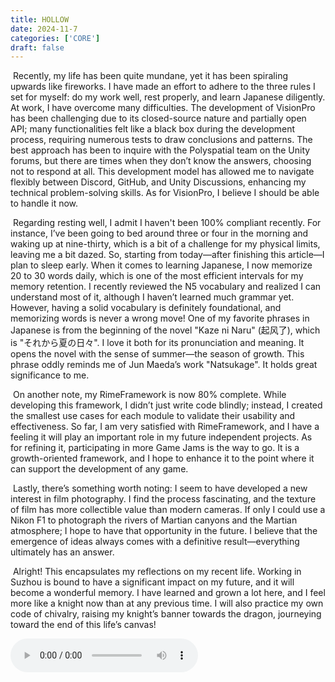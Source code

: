 ```yaml
---
title: HOLLOW
date: 2024-11-7
categories: ['CORE']
draft: false
---
```


​	Recently, my life has been quite mundane, yet it has been spiraling upwards like fireworks. I have made an effort to adhere to the three rules I set for myself: do my work well, rest properly, and learn Japanese diligently. At work, I have overcome many difficulties. The development of VisionPro has been challenging due to its closed-source nature and partially open API; many functionalities felt like a black box during the development process, requiring numerous tests to draw conclusions and patterns. The best approach has been to inquire with the Polyspatial team on the Unity forums, but there are times when they don’t know the answers, choosing not to respond at all. This development model has allowed me to navigate flexibly between Discord, GitHub, and Unity Discussions, enhancing my technical problem-solving skills. As for VisionPro, I believe I should be able to handle it now.

​	Regarding resting well, I admit I haven't been 100% compliant recently. For instance, I’ve been going to bed around three or four in the morning and waking up at nine-thirty, which is a bit of a challenge for my physical limits, leaving me a bit dazed. So, starting from today—after finishing this article—I plan to sleep early. When it comes to learning Japanese, I now memorize 20 to 30 words daily, which is one of the most efficient intervals for my memory retention. I recently reviewed the N5 vocabulary and realized I can understand most of it, although I haven’t learned much grammar yet. However, having a solid vocabulary is definitely foundational, and memorizing words is never a wrong move! One of my favorite phrases in Japanese is from the beginning of the novel "Kaze ni Naru" (起风了), which is "それから夏の日々". I love it both for its pronunciation and meaning. It opens the novel with the sense of summer—the season of growth. This phrase oddly reminds me of Jun Maeda’s work "Natsukage". It holds great significance to me.

​	On another note, my RimeFramework is now 80% complete. While developing this framework, I didn’t just write code blindly; instead, I created the smallest use cases for each module to validate their usability and effectiveness. So far, I am very satisfied with RimeFramework, and I have a feeling it will play an important role in my future independent projects. As for refining it, participating in more Game Jams is the way to go. It is a growth-oriented framework, and I hope to enhance it to the point where it can support the development of any game.

​	Lastly, there’s something worth noting: I seem to have developed a new interest in film photography. I find the process fascinating, and the texture of film has more collectible value than modern cameras. If only I could use a Nikon F1 to photograph the rivers of Martian canyons and the Martian atmosphere; I hope to have that opportunity in the future. I believe that the emergence of ideas always comes with a definitive result—everything ultimately has an answer.

​	Alright! This encapsulates my reflections on my recent life. Working in Suzhou is bound to have a significant impact on my future, and it will become a wonderful memory. I have learned and grown a lot here, and I feel more like a knight now than at any previous time. I will also practice my own code of chivalry, raising my knight’s banner towards the dragon, journeying toward the end of this life’s canvas!

<audio controls autoplay>
  <source src="/audios/Rainy Garden.mp3" type="audio/mpeg">
  Your browser does not support the audio tag.
</audio>

